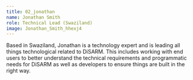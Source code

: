 ```yaml
---
title: 02_jonathan
name: Jonathan Smith
role: Technical Lead (Swaziland)
image: Jonathan_Smith_hhexj4
---
```


Based in Swaziland, Jonathan is a technology expert and is leading all things technological related to DiSARM. This includes working with end users to better understand the technical requirements and programmatic needs for DiSARM as well as developers to ensure things are built in the right way.
